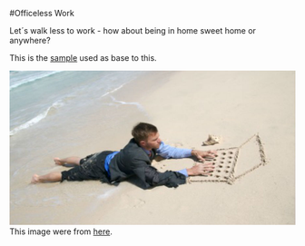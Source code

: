 #Officeless Work

Let´s walk less to work - how about being in home sweet home or anywhere?

This is the [sample](https://www.fullstackpython.com/blog/build-first-slack-bot-python.html) used as base to this.

![Officeless Work](images/officeless.jpg) 
This image were from [here](http://static.businessworld.in/article/article_extra_large_image/1488971144_SzimTU_officeless_final.jpg).

